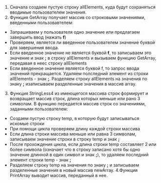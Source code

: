 1. Сначала создаем пустую строку allElements, куда будут сохраняться вводимые пользователем значения.
2. Функция GetArray получает массив со строковыми значениями, введенными пользовавтелем:
- Запрашиваем у пользователя одно значение или предлагаем завершить ввод (нажать **f**)
- Проверяем, является ли введенное пользователем значение буквой для завершения ввода.
- Если введенное значение не является буквой **f**, то записываем это значение и знак **;** в строку allElements и вызываем функцию GetArray, передавая в неес строку allElements
- Если введенное значение является буквой f, то запрос ввода значений прекращается. Удаляем полследний элемент из строки allElements - знак **;**. Разделяем строку allElements на значения по знаку **;** изаписываем разделенные значения в массив array.
3. Функция StringLess4 из имеющегося массива строк формирует и возвращает массив строк, длина которых меньше или рано 3 символам. В функцию передается массив строк со значениями, заданными пользователем:
- Создаем пустую строку temp, в которую будут записываться искомые строки
- При помощи цикла проверяем длину каждой строки массива
- Если длина строки массива меньше или равна 3 символам, записываем значение строки в строку temp и знак **;**
- После прохождения цикла, если длина строки temp составляет 2 или более символа (означает что в строку записано хотя бы одно значение длинной в один символ и знак **;**), то удаляем последний элемент строки temp - знак **;**
- Разделяем строку temp на значения по знаку **;** и записываем разделенные значения в новый массив newArray.
4.Функция PrintArray выводит массив, переданный в нее. 